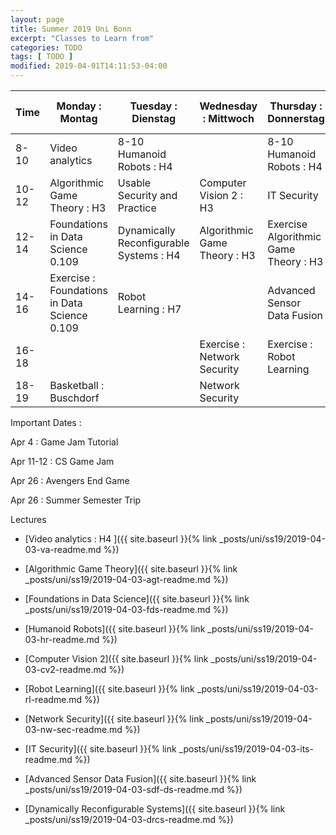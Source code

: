 ```yaml
---
layout: page
title: Summer 2019 Uni Bonn
excerpt: "Classes to Learn from"
categories: TODO
tags: [ TODO ]
modified: 2019-04-01T14:11:53-04:00
---
```





|Time | Monday : Montag | Tuesday : Dienstag | Wednesday : Mittwoch | Thursday : Donnerstag | Friday : Freitag | Saturday : Samstag| Sunday : Sonntag |
|-------|-------|-------|-------|-------|-------|-------|-------|
|8-10|Video analytics | 8-10 Humanoid Robots : H4|  |8-10 Humanoid Robots : H4||||
|10-12| Algorithmic Game Theory : H3 | Usable Security and Practice |Computer Vision 2 : H3 | IT Security |Computer Vision 2  : Horsaal 3||
|12-14| Foundations in Data Science 0.109| Dynamically Reconfigurable Systems : H4 | Algorithmic Game Theory : H3 |Exercise Algorithmic Game Theory : H3|Video analytics Tutorials||
|14-16| Exercise : Foundations in Data Science 0.109| Robot Learning : H7 ||Advanced Sensor Data Fusion|||
|16-18|||Exercise : Network Security| Exercise : Robot Learning |||
|18-19| Basketball : Buschdorf| | Network Security ||||


Important Dates :

Apr 4 : Game Jam Tutorial

Apr 11-12 : CS Game Jam

Apr 26 : Avengers End Game

Apr 26 : Summer Semester Trip



Lectures

* [Video analytics : H4 ]({{ site.baseurl }}{% link _posts/uni/ss19/2019-04-03-va-readme.md %})

* [Algorithmic Game Theory]({{ site.baseurl }}{% link _posts/uni/ss19/2019-04-03-agt-readme.md %})

* [Foundations in Data Science]({{ site.baseurl }}{% link _posts/uni/ss19/2019-04-03-fds-readme.md %})

* [Humanoid Robots]({{ site.baseurl }}{% link _posts/uni/ss19/2019-04-03-hr-readme.md %})

* [Computer Vision 2]({{ site.baseurl }}{% link _posts/uni/ss19/2019-04-03-cv2-readme.md %})

* [Robot Learning]({{ site.baseurl }}{% link _posts/uni/ss19/2019-04-03-rl-readme.md %})

* [Network Security]({{ site.baseurl }}{% link _posts/uni/ss19/2019-04-03-nw-sec-readme.md %})

* [IT Security]({{ site.baseurl }}{% link _posts/uni/ss19/2019-04-03-its-readme.md %})

* [Advanced Sensor Data Fusion]({{ site.baseurl }}{% link _posts/uni/ss19/2019-04-03-sdf-ds-readme.md %})

* [Dynamically Reconfigurable Systems]({{ site.baseurl }}{% link _posts/uni/ss19/2019-04-03-drcs-readme.md %})
